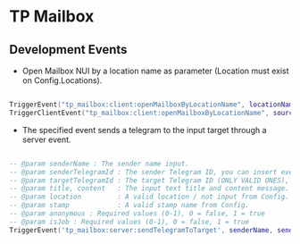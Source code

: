 # TP Mailbox


## Development Events

- Open Mailbox NUI by a location name as parameter (Location must exist on Config.Locations).
```lua

TriggerEvent("tp_mailbox:client:openMailboxByLocationName", locationName ) -- client to client
TriggerClientEvent("tp_mailbox:client:openMailboxByLocationName", source, locationName ) -- server to client
```

- The specified event sends a telegram to the input target through a server event.
```lua

-- @param senderName : The sender name input.
-- @param senderTelegramId : The sender Telegram ID, you can insert even an invalid telegram id.
-- @param targetTelegramId : The target Telegram ID (ONLY VALID ONES), to send to everyone, use -1 as an input value.
-- @param title, content   : The input text title and content message.
-- @param location         : A valid location / not input from Config.
-- @param stamp            : A valid stamp name from Config.
-- @param anonymous : Required values (0-1), 0 = false, 1 = true
-- @param isJob : Required values (0-1), 0 = false, 1 = true
TriggerEvent('tp_mailbox:server:sendTelegramToTarget', senderName, senderTelegramId, targetTelegramId, title, content, location, stamp, anonymous, isJob) -- SERVER EVENT (Example is Server > Server)
```
